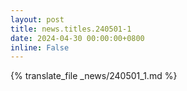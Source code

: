 ```yaml
---
layout: post
title: news.titles.240501-1
date: 2024-04-30 00:00:00+0800
inline: False
---
```


{% translate_file _news/240501_1.md %}

